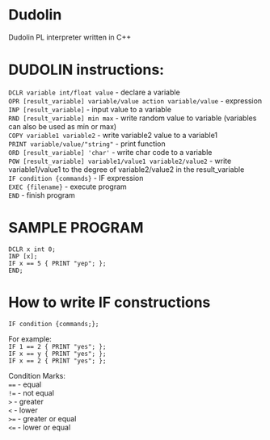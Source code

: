# Dudolin
Dudolin PL interpreter written in C++

# DUDOLIN instructions:
`DCLR variable int/float value` - declare a variable<br />
`OPR [result_variable] variable/value action variable/value` - expression<br />
`INP [result_variable]` - input value to a variable<br />
`RND [result_variable] min max` - write random value to variable (variables can also be used as min or max)<br />
`COPY variable1 variable2` - write variable2 value to a variable1<br />
`PRINT variable/value/"string"` - print function<br />
`ORD [result_variable] 'char'` - write char code to a variable<br />
`POW [result_variable] variable1/value1 variable2/value2` - write variable1/value1 to the degree of variable2/value2 in the result_variable<br />
`IF condition {commands}` - IF expression<br />
`EXEC {filename}` - execute program<br />
`END` - finish program<br />

# SAMPLE PROGRAM

`DCLR x int 0;`<br />
`INP [x];`<br />
`IF x == 5 { PRINT "yep"; };`<br />
`END;`<br />

# How to write IF constructions

`IF condition {commands;};`<br />

For example:<br />
`IF 1 == 2 { PRINT "yes"; };`<br />
`IF x == y { PRINT "yes"; };`<br />
`IF x == 2 { PRINT "yes"; };`<br />

Condition Marks:<br />
`==` - equal<br />
`!=` - not equal<br />
`>` - greater<br />
`<` - lower<br />
`>=` - greater or equal<br />
`<=` - lower or equal<br />
